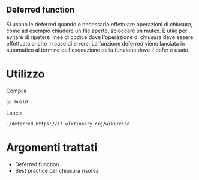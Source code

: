 ## Deferred function

Si usano le deferred quando è necessario effettuare operazioni di chiusura, 
come ad esempio chiudere un file aperto, sbloccare un mutex.
È utile per evitare di ripetere linee di codice dove l'operazione di chiusura deve essere 
effettuata anche in caso di errore.
La funzione deferred viene lanciata in automatico al termine dell'esecuzione della funzione dove 
il defer è usato.

# Utilizzo

Compila 

```
go build .
```

Lancia

```
./deferred https://it.wiktionary.org/wiki/ciao
```

# Argomenti trattati

- Deferred function
- Best practice per chiusura risorsa
